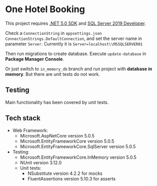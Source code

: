 # One Hotel Booking

This project requires [.NET 5.0 SDK](https://dotnet.microsoft.com/download/dotnet/5.0) and [SQL Server 2019 Developer](https://go.microsoft.com/fwlink/?linkid=866662).

Check a `ConnectionString` in `appsettings.json` `ConnectionStrings.DefaultConnection`, and set the server name in parameter `Server`.
Currently it is `Server=localhost\\MSSQLSERVER01`

Then run migrations to create database.
Execute `update-database` in **Package Manager Console**.

Or just switch to `in_memory_db` branch and run project with **database in memory**.
But there are unit tests do not work.

## Testing
Main functionality has been covered by unit tests.

## Tech stack
* Web Framework:
    * Microsoft.AspNetCore version 5.0.5
    * Microsoft.EntityFrameworkCore version 5.0.5
    * Microsoft.EntityFrameworkCore.SqlServer version 5.0.5
* Testing:
    * Microsoft.EntityFrameworkCore.InMemory version 5.0.5
    * NUnit version 3.12.0
    * Unit tests:
        * NSubstitute version 4.2.2 for mocks
        * FluentAssertions version 5.10.3 for asserts

